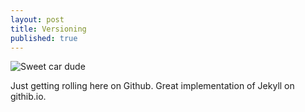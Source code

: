 ```yaml
---
layout: post
title: Versioning
published: true
---
```


![Sweet car dude](../images/_posts/9sc1bNc.jpg)

Just getting rolling here on Github. Great implementation of Jekyll on githib.io.